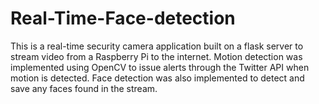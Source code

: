 # Real-Time-Face-detection
This is a real-time security camera application built on a flask server to stream video from a Raspberry Pi to the internet. Motion detection was implemented using OpenCV to issue alerts through the Twitter API when motion is detected. Face detection was also implemented to detect and save any faces found in the stream. 
